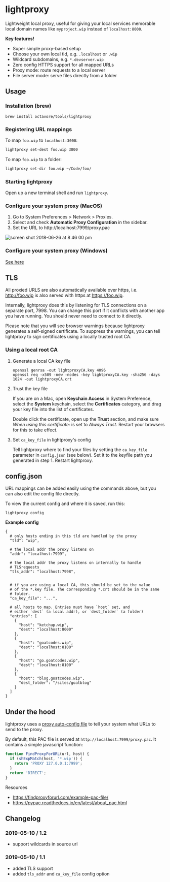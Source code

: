 # lightproxy

Lightweight local proxy, useful for giving your local services memorable local domain names like `myproject.wip` instead of `localhost:8000`.

**Key features!**

- Super simple proxy-based setup
- Choose your own local tld, e.g. `.localhost` or `.wip`
- Wildcard subdomains, e.g. `*.devserver.wip`
- Zero config HTTPS support for all mapped URLs
- Proxy mode: route requests to a local server
- File server mode: serve files directly from a folder

## Usage

### Installation (brew)

```
brew install octavore/tools/lightproxy
```

### Registering URL mappings

To map `foo.wip` to `localhost:3000`:

```bash
lightproxy set-dest foo.wip 3000
```

To map `foo.wip` to a folder:

```bash
lightproxy set-dir foo.wip ~/Code/foo/
```

### Starting lightproxy

Open up a new terminal shell and run `lightproxy`.

### Configure your system proxy (MacOS)

1. Go to System Preferences > Network > Proxies.
2. Select and check **Automatic Proxy Configuration** in the sidebar.
3. Set the URL to http://localhost:7999/proxy.pac

![screen shot 2018-06-26 at 8 46 00 pm](https://user-images.githubusercontent.com/1707744/41951981-87e8f856-7982-11e8-8e95-c06cca186eb3.png)

### Configure your system proxy (Windows)

[See here](https://pypac.readthedocs.io/en/latest/about_pac.html#windows)

## TLS

All proxied URLS are also automatically available over https, i.e. http://foo.wip is also served with https at https://foo.wip.

Internally, lightproxy does this by listening for TLS connections on a separate port, 7998. You can change this port if it conflicts with another app you have running. You should never need to connect to it directly.

Please note that you will see browser warnings because lightproxy generates a self-signed certificate. To suppress the warnings, you can tell lightproxy to sign certificates using a locally trusted root CA.

### Using a local root CA

1. Generate a local CA key file

   ```
   openssl genrsa -out lightproxyCA.key 4096
   openssl req -x509 -new -nodes -key lightproxyCA.key -sha256 -days 1024 -out lightproxyCA.crt
   ```

2. Trust the key file

   If you are on a Mac, open **Keychain Access** in System Preference, select the **System** keychain, select the **Certificates** category, and drag your key file into the list of certificates.

   Double click the certificate, open up the **Trust** section, and make sure _When using this certificate:_ is set to _Always Trust_. Restart your browsers for this to take effect.

3. Set `ca_key_file` in lightproxy's config

   Tell lightproxy where to find your files by setting the `ca_key_file` parameter in `config.json` (see below). Set it to the keyfile path you generated in step 1. Restart lightproxy.

## config.json

URL mappings can be added easily using the commands above, but you can also edit the config file directly.

To view the current config and where it is saved, run this:

```
lightproxy config
```

**Example config**

```jsonc
{
  # only hosts ending in this tld are handled by the proxy
  "tld": "wip",

  # the local addr the proxy listens on
  "addr": "localhost:7999",

  # the local addr the proxy listens on internally to handle
  # TLSrequests
  "tls_addr": "localhost:7998",


  # if you are using a local CA, this should be set to the value
  # of the *.key file. The corresponding *.crt should be in the same
  # folder.
  "ca_key_file": "...",

  # all hosts to map. Entries must have `host` set, and
  # either `dest` (a local addr), or `dest_folder` (a folder)
  "entries": [
    {
      "host": "ketchup.wip",
      "dest": "localhost:8000"
    },
    {
      "host": "goatcodes.wip",
      "dest": "localhost:8100"
    },
    {
      "host": "go.goatcodes.wip",
      "dest": "localhost:8100"
    },
    {
      "host": "blog.goatcodes.wip",
      "dest_folder": "/sites/goatblog"
    }
  ]
}
```

## Under the hood

lightproxy uses a [proxy auto-config file](<https://developer.mozilla.org/en-US/docs/Web/HTTP/Proxy_servers_and_tunneling/Proxy_Auto-Configuration_(PAC)_file>) to tell your system what URLs to send to the proxy.

By default, this PAC file is served at `http://localhost:7999/proxy.pac`. It contains a simple javascript function:

```js
function FindProxyForURL(url, host) {
  if (shExpMatch(host, '*.wip')) {
    return 'PROXY 127.0.0.1:7999';
  }
  return 'DIRECT';
}
```

Resources

- https://findproxyforurl.com/example-pac-file/
- https://pypac.readthedocs.io/en/latest/about_pac.html

## Changelog

### 2019-05-10 / 1.2

- support wildcards in source url

### 2019-05-10 / 1.1

- added TLS support
- added `tls_addr` and `ca_key_file` config option
